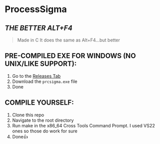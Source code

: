 # **ProcessSigma**
*THE BETTER ALT+F4*
----------------------------------------------
> Made in C
It does the same as Alt+F4...but better

## PRE-COMPILED EXE FOR WINDOWS (NO UNIX/LIKE SUPPORT):
1. Go to the [Releases Tab](https://github.com/NoOneIsHereFr/ProcessSigma/releases)
2. Download the `prcsigma.exe` file
3. Done

## COMPILE YOURSELF:
1. Clone this repo
2. Navigate to the root directory
3. Run make in the x86_64 Cross Tools Command Prompt. I used VS22 ones so those do work for sure
4. Done👍
